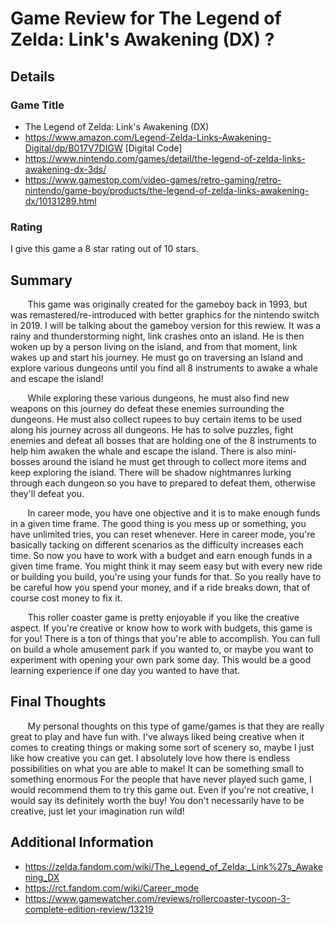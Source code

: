 # Game Review for The Legend of Zelda: Link's Awakening (DX) ?

## Details

### Game Title 

* The Legend of Zelda: Link's Awakening (DX)
* https://www.amazon.com/Legend-Zelda-Links-Awakening-Digital/dp/B017V7DIGW   [Digital Code]
* https://www.nintendo.com/games/detail/the-legend-of-zelda-links-awakening-dx-3ds/
* https://www.gamestop.com/video-games/retro-gaming/retro-nintendo/game-boy/products/the-legend-of-zelda-links-awakening-dx/10131289.html


### Rating

I give this game a 8 star rating out of 10 stars.

## Summary

  &nbsp;&nbsp;&nbsp;&nbsp;&nbsp;&nbsp; This game was originally created for the gameboy back in 1993, but was remastered/re-introduced with better graphics for the nintendo switch in 2019. I will be talking about the gameboy version for this rewiew. It was a rainy and thunderstorming night, link crashes onto an island. He is then woken up by a person living on the island, and from that moment, link wakes up and start his journey. He must go on traversing an Island and explore various dungeons until you find all 8 instruments to awake a whale and escape the island! 
  
  &nbsp;&nbsp;&nbsp;&nbsp;&nbsp;&nbsp; While exploring these various dungeons, he must also find new weapons on this journey do defeat these enemies surrounding the dungeons. He must also collect rupees to buy certain items to be used along his journey across all dungeons. He has to solve puzzles, fight enemies and defeat all bosses that are holding one of the 8 instruments to help him awaken the whale and escape the island. There is also mini-bosses around the island he must get through to collect more items and keep exploring the island. There will be shadow nightmanres lurking through each dungeon so you have to prepared to defeat them, otherwise they'll defeat you.

  &nbsp;&nbsp;&nbsp;&nbsp;&nbsp;&nbsp; In career mode, you have one objective and it is to make enough funds in a given time frame. The good thing is you mess up or something, you have unlimited tries, you can reset whenever. Here in career mode, you're basically tacking on different scenarios as the difficulty increases each time. So now you have to work with a budget and earn enough funds in a given time frame. You might think it may seem easy but with every new ride or building you build, you're using your funds for that. So you really have to be careful how you spend your money, and if a ride breaks down, that of course cost money to fix it.

  &nbsp;&nbsp;&nbsp;&nbsp;&nbsp;&nbsp; This roller coaster game is pretty enjoyable if you like the creative aspect. If you're creative or know how to work with budgets, this game is for you! There is a ton of things that you're able to accomplish. You can full on build a whole amusement park if you wanted to, or maybe you want to experiment with opening your own park some day. This would be a good learning experience if one day you wanted to have that. 

## Final Thoughts

&nbsp;&nbsp;&nbsp;&nbsp;&nbsp;&nbsp; My personal thoughts on this type of game/games is that they are really great to play and have fun with. I've always liked being creative when it comes to creating things or making some sort of scenery so, maybe I just like how creative you can get. I absolutely love how there is endless possibilities on what you are able to make! It can be something small to something enormous For the people that have never played such game, I would recommend them to try this game out. Even if you're not creative, I would say its definitely worth the buy! You don't necessarily have to be creative, just let your imagination run wild! 


## Additional Information

* https://zelda.fandom.com/wiki/The_Legend_of_Zelda:_Link%27s_Awakening_DX
* https://rct.fandom.com/wiki/Career_mode
* https://www.gamewatcher.com/reviews/rollercoaster-tycoon-3-complete-edition-review/13219
